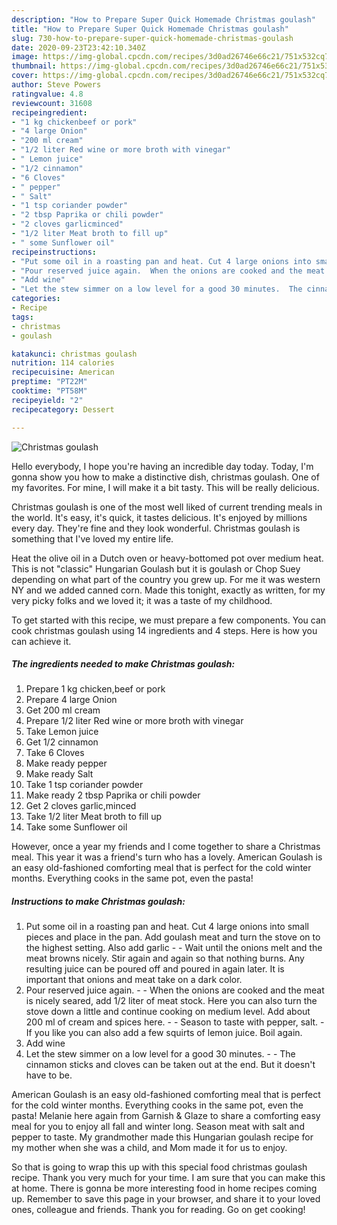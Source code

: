 ```yaml
---
description: "How to Prepare Super Quick Homemade Christmas goulash"
title: "How to Prepare Super Quick Homemade Christmas goulash"
slug: 730-how-to-prepare-super-quick-homemade-christmas-goulash
date: 2020-09-23T23:42:10.340Z
image: https://img-global.cpcdn.com/recipes/3d0ad26746e66c21/751x532cq70/christmas-goulash-recipe-main-photo.jpg
thumbnail: https://img-global.cpcdn.com/recipes/3d0ad26746e66c21/751x532cq70/christmas-goulash-recipe-main-photo.jpg
cover: https://img-global.cpcdn.com/recipes/3d0ad26746e66c21/751x532cq70/christmas-goulash-recipe-main-photo.jpg
author: Steve Powers
ratingvalue: 4.8
reviewcount: 31608
recipeingredient:
- "1 kg chickenbeef or pork"
- "4 large Onion"
- "200 ml cream"
- "1/2 liter Red wine or more broth with vinegar"
- " Lemon juice"
- "1/2 cinnamon"
- "6 Cloves"
- " pepper"
- " Salt"
- "1 tsp coriander powder"
- "2 tbsp Paprika or chili powder"
- "2 cloves garlicminced"
- "1/2 liter Meat broth to fill up"
- " some Sunflower oil"
recipeinstructions:
- "Put some oil in a roasting pan and heat. Cut 4 large onions into small pieces and place in the pan. Add goulash meat and turn the stove on to the highest setting. Also add garlic   Wait until the onions melt and the meat browns nicely. Stir again and again so that nothing burns. Any resulting juice can be poured off and poured in again later. It is important that onions and meat take on a dark color."
- "Pour reserved juice again.  When the onions are cooked and the meat is nicely seared, add 1/2 liter of meat stock. Here you can also turn the stove down a little and continue cooking on medium level. Add about 200 ml of cream and spices here.  Season to taste with pepper, salt.  If you like you can also add a few squirts of lemon juice. Boil again."
- "Add wine"
- "Let the stew simmer on a low level for a good 30 minutes.  The cinnamon sticks and cloves can be taken out at the end. But it doesn&#39;t have to be."
categories:
- Recipe
tags:
- christmas
- goulash

katakunci: christmas goulash 
nutrition: 114 calories
recipecuisine: American
preptime: "PT22M"
cooktime: "PT58M"
recipeyield: "2"
recipecategory: Dessert

---
```



![Christmas goulash](https://img-global.cpcdn.com/recipes/3d0ad26746e66c21/751x532cq70/christmas-goulash-recipe-main-photo.jpg)

Hello everybody, I hope you're having an incredible day today. Today, I'm gonna show you how to make a distinctive dish, christmas goulash. One of my favorites. For mine, I will make it a bit tasty. This will be really delicious.

Christmas goulash is one of the most well liked of current trending meals in the world. It's easy, it's quick, it tastes delicious. It's enjoyed by millions every day. They're fine and they look wonderful. Christmas goulash is something that I've loved my entire life.

Heat the olive oil in a Dutch oven or heavy-bottomed pot over medium heat. This is not &#34;classic&#34; Hungarian Goulash but it is goulash or Chop Suey depending on what part of the country you grew up. For me it was western NY and we added canned corn. Made this tonight, exactly as written, for my very picky folks and we loved it; it was a taste of my childhood.


To get started with this recipe, we must prepare a few components. You can cook christmas goulash using 14 ingredients and 4 steps. Here is how you can achieve it.

<!--inarticleads1-->

##### The ingredients needed to make Christmas goulash:

1. Prepare 1 kg chicken,beef or pork
1. Prepare 4 large Onion
1. Get 200 ml cream
1. Prepare 1/2 liter Red wine or more broth with vinegar
1. Take  Lemon juice
1. Get 1/2 cinnamon
1. Take 6 Cloves
1. Make ready  pepper
1. Make ready  Salt
1. Take 1 tsp coriander powder
1. Make ready 2 tbsp Paprika or chili powder
1. Get 2 cloves garlic,minced
1. Take 1/2 liter Meat broth to fill up
1. Take  some Sunflower oil


However, once a year my friends and I come together to share a Christmas meal. This year it was a friend&#39;s turn who has a lovely. American Goulash is an easy old-fashioned comforting meal that is perfect for the cold winter months. Everything cooks in the same pot, even the pasta! 

<!--inarticleads2-->

##### Instructions to make Christmas goulash:

1. Put some oil in a roasting pan and heat. Cut 4 large onions into small pieces and place in the pan. Add goulash meat and turn the stove on to the highest setting. Also add garlic  -  - Wait until the onions melt and the meat browns nicely. Stir again and again so that nothing burns. Any resulting juice can be poured off and poured in again later. It is important that onions and meat take on a dark color.
1. Pour reserved juice again. -  - When the onions are cooked and the meat is nicely seared, add 1/2 liter of meat stock. Here you can also turn the stove down a little and continue cooking on medium level. Add about 200 ml of cream and spices here. -  - Season to taste with pepper, salt. -  If you like you can also add a few squirts of lemon juice. Boil again.
1. Add wine
1. Let the stew simmer on a low level for a good 30 minutes. -  - The cinnamon sticks and cloves can be taken out at the end. But it doesn&#39;t have to be.


American Goulash is an easy old-fashioned comforting meal that is perfect for the cold winter months. Everything cooks in the same pot, even the pasta! Melanie here again from Garnish &amp; Glaze to share a comforting easy meal for you to enjoy all fall and winter long. Season meat with salt and pepper to taste. My grandmother made this Hungarian goulash recipe for my mother when she was a child, and Mom made it for us to enjoy. 

So that is going to wrap this up with this special food christmas goulash recipe. Thank you very much for your time. I am sure that you can make this at home. There is gonna be more interesting food in home recipes coming up. Remember to save this page in your browser, and share it to your loved ones, colleague and friends. Thank you for reading. Go on get cooking!
